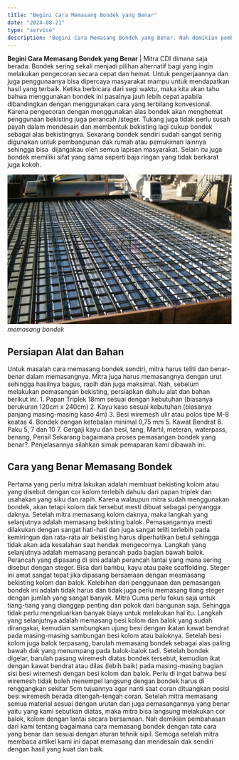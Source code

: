 ```yaml
---
title: "Begini Cara Memasang Bondek yang Benar"
date: "2024-08-21"
type: "service"
description: "Begini Cara Memasang Bondek yang Benar. Nah demikian pembahasan dari kami tentang bagaimana cara memasang bondek dengan tata cara yang benar dan sesuai denga..."
---
```


**Begini Cara Memasang Bondek yang Benar** | Mitra CDI dimana saja berada. Bondek sering sekali menjadi pilihan alternatif bagi yang ingin melakukan pengecoran secara cepat dan hemat. Untuk pengerjaannya dan juga penggunaanya bisa dipercaya masyarakat mampu untuk mendapatkan hasil yang terbaik. Ketika berbicara dari segi waktu, maka kita akan tahu bahwa menggunakan bondek ini pasalnya jauh lebih cepat apabila dibandingkan dengan menggunakan cara yang terbilang konvesional. Karena pengecoran dengan menggunakan alas bondek akan menghemat penggunaan bekisting juga perancah /steger. Tukang juga tidak perlu susah payah dalam mendesain dan membentuk bekisting lagi cukup bondek sebagai alas bekistingnya. Sekarang bondek sendiri sudah sangat sering digunakan untuk pembangunan dak rumah atau pemukiman lainnya sehingga bisa  dijangakau oleh semua lapisan masyarakat. Selain itu juga bondek memiliki sifat yang sama seperti baja ringan yang tidak berkarat juga kokoh.

![memasang bondek](/images/blog/pasang-bondek.jpg)
*memasang bondek*

 ## Persiapan Alat dan Bahan
    
Untuk masalah cara memasang bondek sendiri, mitra harus teliti dan benar-benar dalam memasangnya. Mitra juga harus memasangnya dengan urut sehingga hasilnya bagus, rapih dan juga maksimal. Nah, sebelum melakukan pemasangan bekisting, persiapkan dahulu alat dan bahan berikut ini.
1\. Papan Triplek 18mm sesuai dengan kebutuhan (biasanya berukuran 120cm x 240cm)
2\. Kayu kaso sesuai kebutuhan (biasanya panjang masing-masing kaso 4m)
3\. Besi wiremesh ulir atau polos tipe M-8 keatas
4\. Bondek dengan ketebalan minimal 0,75 mm
5\. Kawat Bendrat
6\. Paku 5, 7 dan 10
7\. Gergaji kayu dan besi, tang, Martil, meteran, waterpass, benang, Pensil
Sekarang bagaimana proses pemasangan bondek yang benar?. Penjelasannya silahkan simak pemaparan kami dibawah ini.

 ## Cara yang Benar Memasang Bondek
    
Pertama yang perlu mitra lakukan adalah membuat bekisting kolom atau yang disebut dengan cor kolom terlebih dahulu dari papan triplek dan usahakan yang siku dan rapih. Karena walaupun mitra sudah menggunakan bondek, akan tetapi kolom dak tersebut mesti dibuat sebagai penyangga daknya.
Setelah mitra memasang kolom daknya, maka langkah yang selanjutnya adalah memasang bekisting balok. Pemasangannya mesti dilakukan dengan sangat hati-hati dan juga sangat teliti terlebih pada kemiringan dan rata-rata air bekisting harus diperhatikan betul sehingga tidak akan ada kesalahan saat hendak mengecornya. Langkah yang selanjutnya adalah memasang perancah pada bagian bawah balok. Perancah yang dipasang di sini adalah perancah lantai yang mana sering disebut dengan steger. Bisa dari bambu, kayu atau pake scaffolding.
Steger ini amat sangat tepat jika dipasang bersamaan dengan meamasang bekisting kolom dan balok. Kelebihan dari penggunaan dan pemasangan bondek ini adalah tidak harus dan tidak juga perlu memasang tiang steger dengan jumlah yang sangat banyak. Mitra Cuma perlu fokus saja untuk tiang-tiang yang dianggap penting dan pokok dari bangunan saja. Sehingga tidak perlu mengeluarkan banyak biaya untuk melakukan hal itu.
Langkah yang selanjutnya adalah memasang besi kolom dan balok yang sudah dirangakai, kemudian sambungkan ujung besi dengan ikatan kawat bendrat pada masing-masing sambungan besi kolom atau baloknya. Setelah besi kolom juga balok terpasang, barulah memasang bondek sebagai alas paling bawah dak yang menumpang pada balok-balok tadi.
Setelah bondek digelar, barulah pasang wiremesh diatas bondek tersebut, kemudian ikat dengan kawat bendrat atau dilas (lebih baik) pada masing-masing bagian sisi besi wiremesh dengan besi kolom dan balok. Perlu di ingat bahwa besi wiremesh tidak boleh menempel langsung dengan bondek harus di renggangkan sekitar 5cm tujuannya agar nanti saat coran dituangkan posisi besi wiremesh berada ditengah-tengah coran.
Setelah mitra memasang semua material sesuai dengan urutan dan juga pemasangannya yang benar yaitu yang kami sebutkan diatas, maka mitra bisa langsung melakukan cor balok, kolom dengan lantai secara bersamaan.
Nah demikian pembahasan dari kami tentang bagaimana cara memasang bondek dengan tata cara yang benar dan sesuai dengan aturan tehnik sipil. Semoga setelah mitra membaca artikel kami ini dapat memasang dan mendesain dak sendiri dengan hasil yang kuat dan baik.
